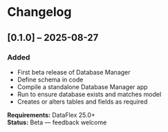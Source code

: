 # Changelog

## [0.1.0] – 2025-08-27
### Added
- First beta release of Database Manager
- Define schema in code
- Compile a standalone Database Manager app
- Run to ensure database exists and matches model
- Creates or alters tables and fields as required

**Requirements:** DataFlex 25.0+  
**Status:** Beta — feedback welcome


